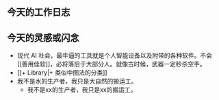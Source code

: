 ## 今天的工作日志

## 今天的灵感或闪念
- 现代 AI 社会，最牛逼的工具就是个人智能设备以及附带的各种软件。不会 [[善用佳软]]，必将落后于大部分人。就像古时候，武器一定秒杀空手。
- [[+ Library|+ 类似中图法的分类]]
- 我不是水的生产者，我只是大自然的搬运工。
	- 我不是xx的生产者，我只是xx的搬运工。